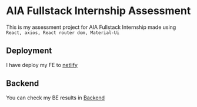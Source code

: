 # AIA Fullstack Internship Assessment

This is my assessment project for AIA Fullstack Internship made using `React, axios, React router dom, Material-Ui`

## Deployment

I have deploy my FE to [netlify](https://ckrilf.netlify.app/)

## Backend

You can check my BE results in [Backend](https://github.com/arb712/ckrilf-server)
